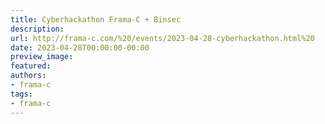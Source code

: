 ```yaml
---
title: Cyberhackathon Frama-C + Binsec
description:
url: http://frama-c.com/%20/events/2023-04-28-cyberhackathon.html%20
date: 2023-04-28T00:00:00-00:00
preview_image:
featured:
authors:
- frama-c
tags:
- frama-c
---
```



